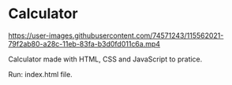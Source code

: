 # Calculator

https://user-images.githubusercontent.com/74571243/115562021-79f2ab80-a28c-11eb-83fa-b3d0fd011c6a.mp4

Calculator made with HTML, CSS and JavaScript to pratice.

Run: index.html file.
